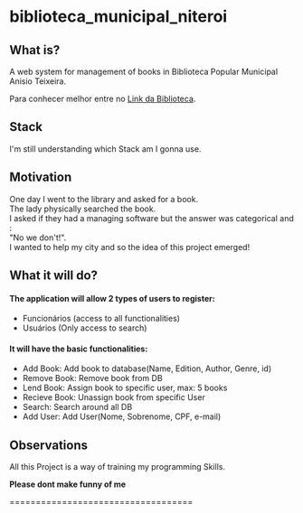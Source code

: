 # biblioteca_municipal_niteroi

## What is?

A web system for management of books in Biblioteca Popular Municipal Anisio Teixeira.

Para conhecer melhor entre no [Link da Biblioteca](http://www.educacaoniteroi.com.br/2015/05/biblioteca-popular-municipal-anisio-teixeira/).

## Stack
I'm still understanding which Stack am I gonna use.


## Motivation
One day I went to the library and asked for a book.  
The lady physically searched the book.   
I asked if they had a managing software but the answer was categorical and :   
"No we don't!".  
I wanted to help my city and so the idea of this project emerged!  

## What it will do?
#### The application will allow 2 types of users to register:  
- Funcionários (access to all functionalities) 
- Usuários (Only access to search)

#### It will have the basic functionalities:
- Add Book: Add book to database(Name, Edition, Author, Genre, id)
- Remove Book: Remove book from DB
- Lend Book: Assign book to specific user, max: 5 books
- Recieve Book: Unassign book from specific User
- Search: Search around all DB
- Add User: Add User(Nome, Sobrenome, CPF, e-mail) 

## Observations
All this Project is a way of training my programming Skills.  

**Please dont make funny of me**  
  
===================================  

